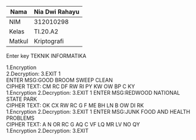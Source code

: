 | Nama          | Nia Dwi Rahayu |
|-------------- | ---------------|
| NIM           | 312010298      |
| Kelas         | TI.20.A2       |
| Matkul        | Kriptografi    |

Enter key TEKNIK INFORMATIKA

 1.Encryption  
 2.Decryption: 
 3.EXIT 1      
ENTER MSG:GOOD BROOM SWEEP CLEAN<br>
CIPHER TEXT: CM RC DF RW RI PY KW OW BP  C KY <br>
 1.Encryption 
 2.Decryption: 
 3.EXIT 1
ENTER MSG:REDWOOD NATIONAL STATE PARK<br>
CIPHER TEXT: OK CX RW RC  G  F ME BH LN B  OW DI RK <br>
 1.Encryption
 2.Decryption:
 3.EXIT 1
ENTER MSG:JUNK FOOD AND HEALTH PROBLEMS<br>
CIPHER TEXT: A   N OR RC G  AQ  C VF LQ MR LV NO QY <br>
 1.Encryption
 2.Decryption:
 3.EXIT